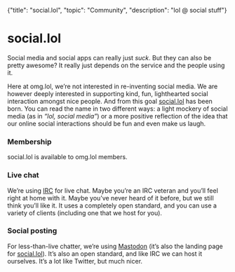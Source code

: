 {"title": "social.lol", "topic": "Community", "description": "lol @ social stuff"}

# social.lol

Social media and social apps can really just _suck_. But they can also be pretty awesome? It really just depends on the service and the people using it.

Here at omg.lol, we’re not interested in re-inventing social media. We are however deeply interested in supporting kind, fun, lighthearted social interaction amongst nice people. And from this goal [social.lol](https://social.lol) has been born. You can read the name in two different ways: a light mockery of social media (as in _“lol, social media”_) or a more positive reflection of the idea that our online social interactions should be fun and even make us laugh.

### Membership

social.lol is available to omg.lol members.

### Live chat

We’re using [IRC](/help/irc) for live chat. Maybe you’re an IRC veteran and you’ll feel right at home with it. Maybe you’ve never heard of it before, but we still think you’ll like it. It uses a completely open standard, and you can use a variety of clients (including one that we host for you).

### Social posting

For less-than-live chatter, we’re using [Mastodon](/help/mastodon) (it’s also the landing page for [social.lol](https://social.lol)). It’s also an open standard, and like IRC we can host it ourselves. It’s a lot like Twitter, but much nicer.
